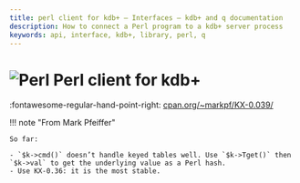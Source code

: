 ```yaml
---
title: perl client for kdb+ – Interfaces – kdb+ and q documentation
description: How to connect a Perl program to a kdb+ server process
keywords: api, interface, kdb+, library, perl, q
---
```

# ![Perl](img/perl.png) Perl client for kdb+



:fontawesome-regular-hand-point-right: [cpan.org/~markpf/KX-0.039/](https://metacpan.org/release/MARKPF/KX-0.039)

!!! note "From Mark Pfeiffer"

    So far:

    - `$k->cmd()` doesn’t handle keyed tables well. Use `$k->Tget()` then `$k->val` to get the underlying value as a Perl hash.
    - Use KX-0.36: it is the most stable.


